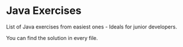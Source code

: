 # Java Exercises
List of  Java exercises from easiest ones - Ideals for junior developers.

You can find the solution in every file.


